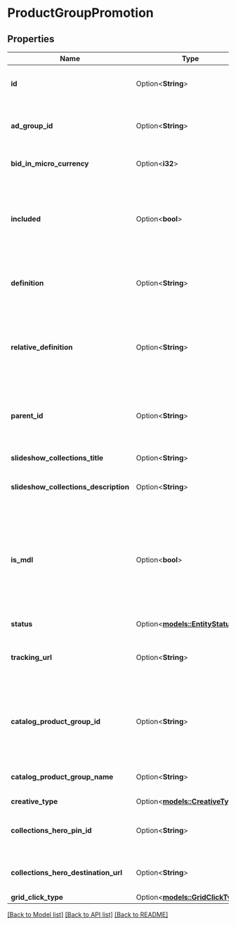 # ProductGroupPromotion

## Properties

Name | Type | Description | Notes
------------ | ------------- | ------------- | -------------
**id** | Option<**String**> | ID of the product group promotion. | [optional]
**ad_group_id** | Option<**String**> | ID of the ad group the product group belongs to. | [optional]
**bid_in_micro_currency** | Option<**i32**> | The bid in micro currency. | [optional]
**included** | Option<**bool**> | True if the group is BIDDABLE, false if it should be EXCLUDED from serving ads. | [optional]
**definition** | Option<**String**> | The full product group definition path | [optional]
**relative_definition** | Option<**String**> | The definition of the product group, relative to its parent - an attribute name/value pair | [optional]
**parent_id** | Option<**String**> | The parent Product Group ID of this Product Group | [optional]
**slideshow_collections_title** | Option<**String**> | Slideshow Collections Title | [optional]
**slideshow_collections_description** | Option<**String**> | Slideshow Collections Description | [optional]
**is_mdl** | Option<**bool**> | If set to true products promoted in this product group will use the Mobile Deep Link specified in your catalog | [optional]
**status** | Option<[**models::EntityStatus**](EntityStatus.md)> |  | [optional]
**tracking_url** | Option<**String**> | Tracking template for proudct group promotions. 4000 limit | [optional]
**catalog_product_group_id** | Option<**String**> | ID of the catalogs product group that this product group promotion references | [optional]
**catalog_product_group_name** | Option<**String**> | Catalogs product group name | [optional]
**creative_type** | Option<[**models::CreativeType**](CreativeType.md)> |  | [optional]
**collections_hero_pin_id** | Option<**String**> | Hero Pin ID if this PG is promoted as a Collection | [optional]
**collections_hero_destination_url** | Option<**String**> | Collections Hero Destination Url | [optional]
**grid_click_type** | Option<[**models::GridClickType**](GridClickType.md)> |  | [optional]

[[Back to Model list]](../README.md#documentation-for-models) [[Back to API list]](../README.md#documentation-for-api-endpoints) [[Back to README]](../README.md)


